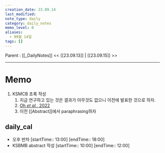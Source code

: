 ```yaml
---
creation_date: 23.09.14
last_modified: 
note_type: daily
category: daily_notes
memo_level: 0
aliases:
  - 09월 14일
tags: []
---
```

Parent : [[_DailyNotes]]
<< [[23.09.13]] | [[23.09.15]] >>

---
# Memo
1.  KSMCB 초록 작성
	1. 지금 연구하고 있는 것은 결과가 아무것도 없으니 이전에 발표한 것으로 하자.
	2. [Oh *et al.*, 2022](zotero://select/items/@oh2022)
	3. 이전 [[Abstract]]에서 paraphrasing하자 

## daily_cal
-  오후 반차 [startTime:: 13:00]  [endTime:: 18:00]
-  KSBMB abstract 작성 [startTime:: 10:00]  [endTime:: 12:00]
